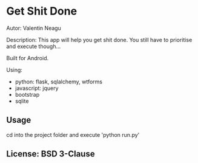 # Get Shit Done

Autor: Valentin Neagu

Description: This app will help you get shit done. You still have to prioritise and execute though...

Built for Android.

Using:
  - python: flask, sqlalchemy, wtforms
  - javascript: jquery
  - bootstrap
  - sqlite

## Usage
cd into the project folder and execute 'python run.py'

## License: BSD 3-Clause
